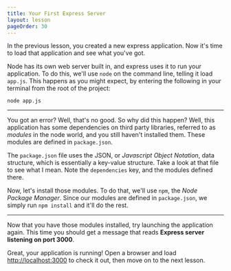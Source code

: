 ```yaml
---
title: Your First Express Server
layout: lesson
pageOrder: 30
---
```


In the previous lesson, you created a new express application. Now it's time to load that application and see what you've got.

Node has its own web server built in, and express uses it to run your application. To do this, we'll use `node` on the command line, telling it load `app.js`. This happens as you might expect, by entering the following in your terminal from the root of the project:

`node app.js`

<hr>

You got an error? Well, that's no good. So why did this happen? Well, this application has some dependencies on third party libraries, referred to as *modules* in the node world, and you still haven't installed them. These modules are defined in `package.json`.

The `package.json` file uses the JSON, or *Javascript Object Notation*, data structure, which is essentially a key-value structure. Take a look at that file to see what I mean. Note the `dependencies` key, and the modules defined there.

Now, let's install those modules. To do that, we'll use `npm`, the *Node Package Manager*. Since our modules are defined in `package.json`, we simply run `npm install` and it'll do the rest.

<hr>

Now that you have those modules installed, try launching the application again. This time you should get a message that reads **Express server listening on port 3000**.

Great, your application is running! Open a browser and load [http://localhost:3000](http://localhost:3000) to check it out, then move on to the next lesson.